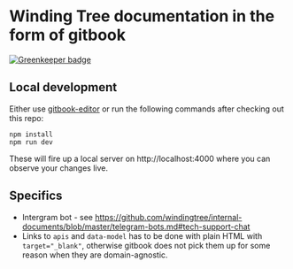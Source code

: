 # Winding Tree documentation in the form of gitbook

[![Greenkeeper badge](https://badges.greenkeeper.io/windingtree/developers.svg)](https://greenkeeper.io/)

## Local development

Either use [gitbook-editor](https://legacy.gitbook.com/editor)
or run the following commands after checking out this repo:

```
npm install
npm run dev
```

These will fire up a local server on http://localhost:4000
where you can observe your changes live.

## Specifics

- Intergram bot - see https://github.com/windingtree/internal-documents/blob/master/telegram-bots.md#tech-support-chat
- Links to `apis` and `data-model` has to be done with plain HTML with `target="_blank"`, otherwise gitbook does not
pick them up for some reason when they are domain-agnostic.
